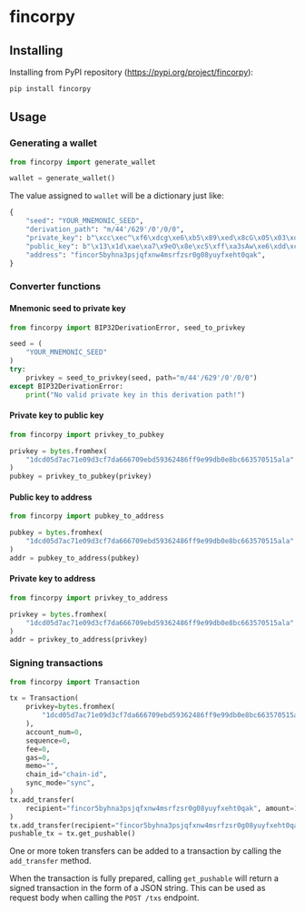 # fincorpy

## Installing<a name="installing"></a>

Installing from PyPI repository (https://pypi.org/project/fincorpy):

```bash
pip install fincorpy
```

## Usage<a name="usage"></a>

### Generating a wallet<a name="generating-a-wallet"></a>

```python
from fincorpy import generate_wallet

wallet = generate_wallet()
```

The value assigned to `wallet` will be a dictionary just like:

```python
{
    "seed": "YOUR_MNEMONIC_SEED",
    "derivation_path": "m/44'/629'/0'/0/0",
    "private_key": b"\xcc\xec^\xf6\xdcg\xe6\xb5\x89\xed\x8cG\x05\x03\xdf0:\xc9\x8b \x85\x8a\x14\x12\xd7\xa6a\x01\xcd\xf8\x88\x93",
    "public_key": b"\x13\x1d\xae\xa7\x9eO\x8e\xc5\xff\xa3sAw\xe6\xdd\xc9\xb8b\x06\x0eo\xc5a%z\xe3\xff\x1e\xd2\x8e5\xe7",
    "address": "fincor5byhna3psjqfxnw4msrfzsr0g08yuyfxeht0qak",
}
```

### Converter functions<a name="converter-functions"></a>

#### Mnemonic seed to private key<a name="mnemonic-seed-to-private-key"></a>

```python
from fincorpy import BIP32DerivationError, seed_to_privkey

seed = (
    "YOUR_MNEMONIC_SEED"
)
try:
    privkey = seed_to_privkey(seed, path="m/44'/629'/0'/0/0")
except BIP32DerivationError:
    print("No valid private key in this derivation path!")
```

#### Private key to public key<a name="private-key-to-public-key"></a>

```python
from fincorpy import privkey_to_pubkey

privkey = bytes.fromhex(
    "1dcd05d7ac71e09d3cf7da666709ebd59362486ff9e99db0e8bc663570515ala"
)
pubkey = privkey_to_pubkey(privkey)
```

#### Public key to address<a name="public-key-to-address"></a>

```python
from fincorpy import pubkey_to_address

pubkey = bytes.fromhex(
    "1dcd05d7ac71e09d3cf7da666709ebd59362486ff9e99db0e8bc663570515ala"
)
addr = pubkey_to_address(pubkey)
```

#### Private key to address<a name="private-key-to-address"></a>

```python
from fincorpy import privkey_to_address

privkey = bytes.fromhex(
    "1dcd05d7ac71e09d3cf7da666709ebd59362486ff9e99db0e8bc663570515ala"
)
addr = privkey_to_address(privkey)
```

### Signing transactions<a name="signing-transactions"></a>

```python
from fincorpy import Transaction

tx = Transaction(
    privkey=bytes.fromhex(
        "1dcd05d7ac71e09d3cf7da666709ebd59362486ff9e99db0e8bc663570515ala"
    ),
    account_num=0,
    sequence=0,
    fee=0,
    gas=0,
    memo="",
    chain_id="chain-id",
    sync_mode="sync",
)
tx.add_transfer(
    recipient="fincor5byhna3psjqfxnw4msrfzsr0g08yuyfxeht0qak", amount=1000000 
)
tx.add_transfer(recipient="fincor5byhna3psjqfxnw4msrfzsr0g08yuyfxeht0qak", amount=1000000)
pushable_tx = tx.get_pushable()
```

One or more token transfers can be added to a transaction by calling the `add_transfer` method.

When the transaction is fully prepared, calling `get_pushable` will return a signed transaction in the form of a JSON string.
This can be used as request body when calling the `POST /txs` endpoint.